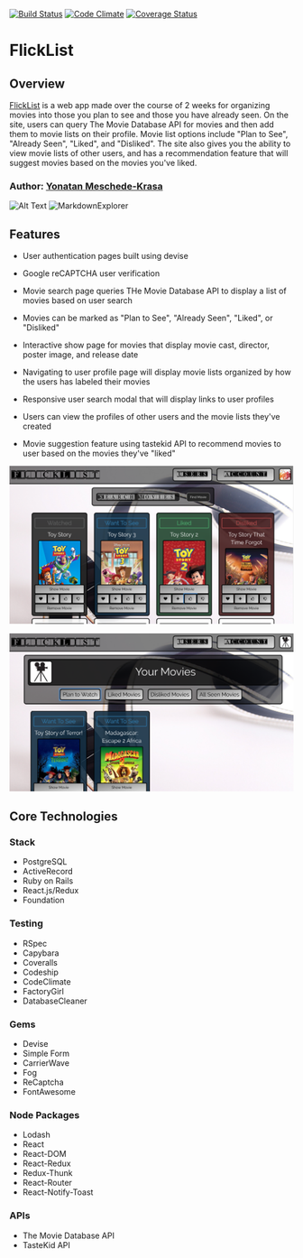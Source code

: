 [ ![Build Status](https://app.codeship.com/projects/b23def40-c932-0134-f742-3a0fd8dae151/status?branch=master)](https://app.codeship.com/projects/199219)
[![Code Climate](https://codeclimate.com/github/yonatanmk/flicklist/badges/gpa.svg)](https://codeclimate.com/github/yonatanmk/flicklist)
[![Coverage Status](https://coveralls.io/repos/github/yonatanmk/flicklist/badge.svg?branch=master)](https://coveralls.io/github/yonatanmk/flicklist?branch=master)

# FlickList

## Overview

[FlickList](https://flicklist.herokuapp.com) is a web app made over the course of 2 weeks for organizing movies into those you plan to see and those you have already seen. On the site, users can query The Movie Database API for movies and then add them to movie lists on their profile. Movie list options include "Plan to See", "Already Seen", "Liked", and "Disliked". The site also gives you the ability to view movie lists of other users, and has a recommendation feature that will suggest movies based on the movies you've liked.

### Author: [Yonatan Meschede-Krasa](https://github.com/yonatanmk)

![Alt Text](Flicklist_screencast_shortened.gif)
![MarkdownExplorer](Flicklist_screencast_shortened.gif)

## Features

* User authentication pages built using devise

* Google reCAPTCHA user verification 

* Movie search page queries THe Movie Database API to display a list of movies based on user search

* Movies can be marked as "Plan to See", "Already Seen", "Liked", or "Disliked"

* Interactive show page for movies that display movie cast, director, poster image, and release date

* Navigating to user profile page will display movie lists organized by how the users has labeled their movies

* Responsive user search modal that will display links to user profiles

* Users can view the profiles of other users and the movie lists they've created

* Movie suggestion feature using tastekid API to recommend movies to user based on the movies they've "liked"

![MarkdownExplorer](index.png)

![MarkdownExplorer](profile.png)

## Core Technologies

### Stack

* PostgreSQL
* ActiveRecord
* Ruby on Rails
* React.js/Redux
* Foundation

### Testing

* RSpec
* Capybara
* Coveralls
* Codeship
* CodeClimate
* FactoryGirl
* DatabaseCleaner

### Gems

* Devise
* Simple Form
* CarrierWave
* Fog
* ReCaptcha
* FontAwesome

### Node Packages

* Lodash
* React
* React-DOM
* React-Redux
* Redux-Thunk
* React-Router
* React-Notify-Toast

### APIs

* The Movie Database API
* TasteKid API

